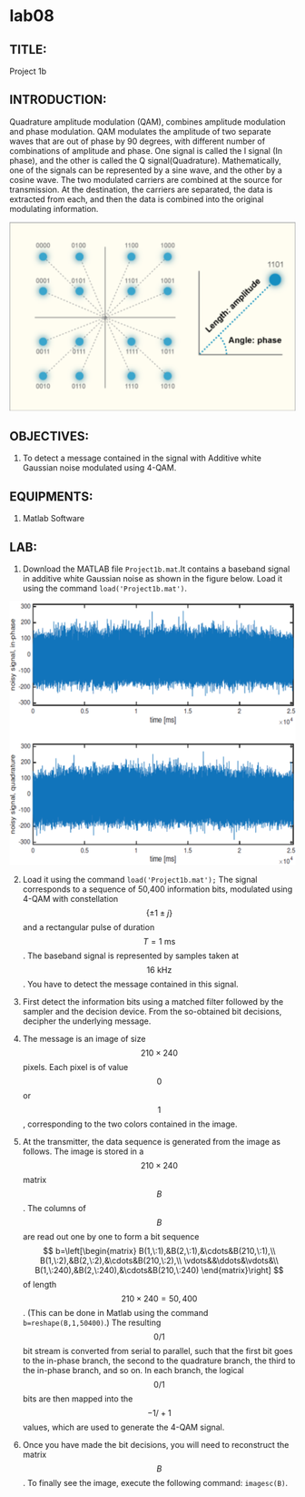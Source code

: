 # lab08

## TITLE:
Project 1b

## INTRODUCTION:
Quadrature amplitude modulation (QAM), combines amplitude modulation and phase modulation. QAM modulates the amplitude of two separate waves that are out of phase by 90 degrees, with different number of combinations of amplitude and phase. One signal is called the I signal (In phase), and the other is called the Q signal(Quadrature). Mathematically, one of the signals can be represented by a sine wave, and the other by a cosine wave. The two modulated carriers are combined at the source for transmission. At the destination, the carriers are separated, the data is extracted from each, and then the data is combined into the original modulating information.

![fig01](lab08/lab08-fig01.png)


## OBJECTIVES:
1. To detect a message contained in the signal with Additive white Gaussian noise modulated using 4-QAM.


## EQUIPMENTS:
1. Matlab Software

## LAB:
1. Download the MATLAB file `Project1b.mat`.It contains a baseband signal in additive white Gaussian noise as shown in the figure below. Load it using the command `load('Project1b.mat')`.

![fig02](lab08/lab08-fig02.png)

2. Load it using the command `load('Project1b.mat');` The signal corresponds to a sequence of 50,400 information bits, modulated using 4-QAM with constellation $$\{\pm1\pm{j}\}$$ and a rectangular pulse of duration $$T=1\:\text{ms}$$. The baseband signal is represented by samples taken at $$16\:\text{kHz}$$. You have to detect the message contained in this signal.

3. First detect the information bits using a matched filter followed by the sampler and the decision device. From the so-obtained bit decisions, decipher the underlying message.

4. The message is an image of size $$210\times240$$ pixels. Each pixel is of value $$0$$ or $$1$$, corresponding to the two colors contained in the image.

5. At the transmitter, the data sequence is generated from the image as follows. The image is stored in a $$210\times240$$ matrix $$B$$. The columns of $$B$$ are read out one by one to form a bit sequence
$$
b=\left[\begin{matrix}
B(1,\:1),&B(2,\:1),&\cdots&B(210,\:1),\\
B(1,\:2),&B(2,\:2),&\cdots&B(210,\:2),\\
\vdots&&\ddots&\vdots&\\
B(1,\:240),&B(2,\:240),&\cdots&B(210,\:240)
\end{matrix}\right]
$$
of length $$210\times240=50,400$$. (This can be done in Matlab using the command `b=reshape(B,1,50400)`.) The resulting $$0/1$$ bit stream is converted from serial to parallel, such that the first bit goes to the in-phase branch, the second to the quadrature branch, the third to the in-phase branch, and so on. In each branch, the logical $$0/1$$ bits are then mapped into the $$-1/+1$$ values, which are used to generate the 4-QAM signal.

6. Once you have made the bit decisions, you will need to reconstruct the matrix $$B$$. To finally see the image, execute the following command: `imagesc(B)`.
